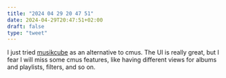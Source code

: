 ```yaml
---
title: "2024 04 29 20 47 51"
date: 2024-04-29T20:47:51+02:00
draft: false
type: "tweet"
---
```

I just tried [musikcube](https://musikcube.com/) as an alternative to cmus. The UI is really great, but I fear I will miss some cmus features, like having different views for albums and playlists, filters, and so on.
